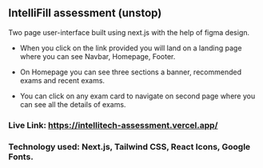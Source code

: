 ## IntelliFill assessment (unstop)

Two page user-interface built using next.js with the help of figma design.

- When you click on the link provided you will land on a landing page where you can see Navbar, Homepage, Footer.

- On Homepage you can see three sections a banner, recommended exams and recent exams.

- You can click on any exam card to navigate on second page where you can see all the details of exams.

### Live Link: https://intellitech-assessment.vercel.app/

### Technology used: Next.js, Tailwind CSS, React Icons, Google Fonts.
